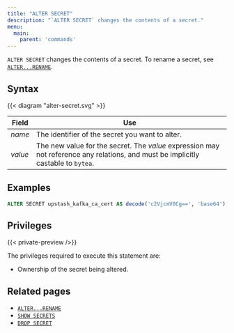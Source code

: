 ```yaml
---
title: "ALTER SECRET"
description: "`ALTER SECRET` changes the contents of a secret."
menu:
  main:
    parent: 'commands'
---
```


`ALTER SECRET` changes the contents of a secret. To rename a secret, see [`ALTER...RENAME`](/sql/alter-rename/).

## Syntax

{{< diagram "alter-secret.svg" >}}

Field | Use
------|-----
_name_ | The identifier of the secret you want to alter.
_value_ | The new value for the secret. The _value_ expression may not reference any relations, and must be implicitly castable to `bytea`.

## Examples

```sql
ALTER SECRET upstash_kafka_ca_cert AS decode('c2VjcmV0Cg==', 'base64');
```

## Privileges

{{< private-preview />}}

The privileges required to execute this statement are:

- Ownership of the secret being altered.

## Related pages

- [`ALTER...RENAME`](/sql/alter-rename/)
- [`SHOW SECRETS`](/sql/show-secrets)
- [`DROP SECRET`](/sql/drop-secret)
